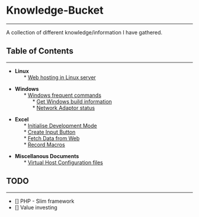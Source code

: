 # Knowledge-Bucket
---
A collection of different knowledge/information I have gathered.

## Table of Contents
---

- <b> Linux </b><br>
&nbsp; &nbsp; &nbsp; * [Web hosting in Linux server](https://github.com/SudeshnaBora/Knowledge-Bucket/blob/main/Linux/WebsiteHosting.md)

- <b> Windows</b><br>
 &nbsp; &nbsp; &nbsp; * [Windows frequent commands](https://github.com/SudeshnaBora/Knowledge-Bucket/blob/main/Windows/Commands.md)<br>
 &nbsp; &nbsp; &nbsp; &nbsp; &nbsp; &nbsp; * [Get Windows build information](https://github.com/SudeshnaBora/Knowledge-Bucket/blob/main/Windows/Commands.md#os_build)<br>
 &nbsp; &nbsp; &nbsp; &nbsp; &nbsp; &nbsp; * [Network Adaptor status](https://github.com/SudeshnaBora/Knowledge-Bucket/blob/main/Windows/Commands.md#adaptor_status)<br>
 
- <b> Excel </b><br>
 &nbsp; &nbsp; &nbsp; * [Initialise Development Mode](https://github.com/SudeshnaBora/Knowledge-Bucket/blob/main/Excel/Development.md#Developer_mode)<br>
 &nbsp; &nbsp; &nbsp; * [Create Input Button](https://github.com/SudeshnaBora/Knowledge-Bucket/blob/main/Excel/Development.md#Button)<br>
 &nbsp; &nbsp; &nbsp; * [Fetch Data from Web](https://github.com/SudeshnaBora/Knowledge-Bucket/blob/main/Excel/Development.md#Web_Data)<br>
 &nbsp; &nbsp; &nbsp; * [Record Macros](https://github.com/SudeshnaBora/Knowledge-Bucket/blob/main/Excel/Development.md#Web_Data)<br>
 
    
- <b> Miscellanous Documents </b><br>
 &nbsp; &nbsp; &nbsp; * [Virtual Host Configuration files](https://github.com/SudeshnaBora/Knowledge-Bucket/blob/main/docs/VirtualHost.conf)

## TODO
---
- [] PHP - Slim framework
- [] Value investing
